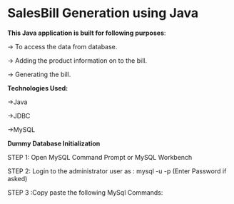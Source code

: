 # SalesBill Generation using Java

**This Java application is built for following purposes**:

-> To access the data from database.

-> Adding the product information on to the bill.

-> Generating the bill.

**Technologies Used:**

->Java

->JDBC

->MySQL

**Dummy Database Initialization**

STEP 1: Open MySQL Command Prompt or MySQL Workbench

STEP 2: Login to the administrator user as : mysql -u <username> -p (Enter Password if asked)

STEP 3 :Copy paste the following MySql Commands:

